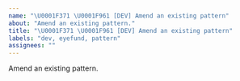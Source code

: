 ```yaml
---
name: "\U0001F371 \U0001F961 [DEV] Amend an existing pattern"
about: "Amend an existing pattern."
title: "\U0001F371 \U0001F961 [DEV] Amend an existing pattern"
labels: "dev, eyefund, pattern"
assignees: ""
---
```

Amend an existing pattern.
